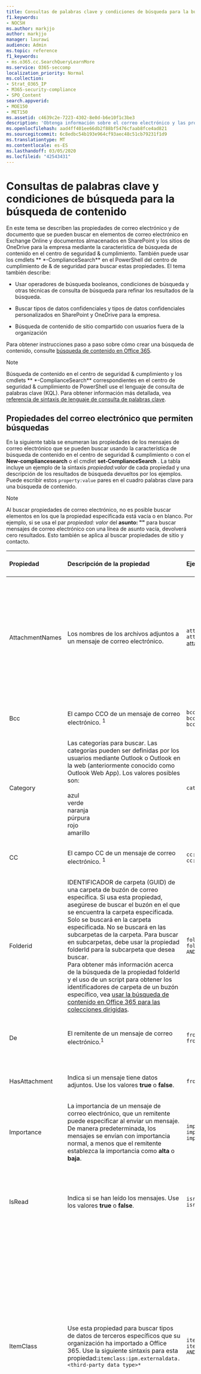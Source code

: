 ```yaml
---
title: Consultas de palabras clave y condiciones de búsqueda para la búsqueda de contenido
f1.keywords:
- NOCSH
ms.author: markjjo
author: markjjo
manager: laurawi
audience: Admin
ms.topic: reference
f1_keywords:
- ms.o365.cc.SearchQueryLearnMore
ms.service: O365-seccomp
localization_priority: Normal
ms.collection:
- Strat_O365_IP
- M365-security-compliance
- SPO_Content
search.appverid:
- MOE150
- MET150
ms.assetid: c4639c2e-7223-4302-8e0d-b6e10f1c3be3
description: 'Obtenga información sobre el correo electrónico y las propiedades de archivo que puede buscar en los buzones de Exchange Online y en los sitios de SharePoint o de OneDrive para la empresa mediante la herramienta de búsqueda de contenido en el centro de seguridad & cumplimiento.  '
ms.openlocfilehash: aad4ff401ee66db2f88bf5476cfaab8fce4ad821
ms.sourcegitcommit: 6c8edbc54b193e964cf93aec48c51cb79231f1d9
ms.translationtype: MT
ms.contentlocale: es-ES
ms.lasthandoff: 03/05/2020
ms.locfileid: "42543431"
---
```

# <a name="keyword-queries-and-search-conditions-for-content-search"></a>Consultas de palabras clave y condiciones de búsqueda para la búsqueda de contenido

En este tema se describen las propiedades de correo electrónico y de documento que se pueden buscar en elementos de correo electrónico en Exchange Online y documentos almacenados en SharePoint y los sitios de OneDrive para la empresa mediante la característica de búsqueda de contenido en el centro de seguridad & cumplimiento. También puede usar los cmdlets ** \*-ComplianceSearch** en el PowerShell del centro de cumplimiento de & de seguridad para buscar estas propiedades. El tema también describe:   
  
- Usar operadores de búsqueda booleanos, condiciones de búsqueda y otras técnicas de consulta de búsqueda para refinar los resultados de la búsqueda.
    
- Buscar tipos de datos confidenciales y tipos de datos confidenciales personalizados en SharePoint y OneDrive para la empresa.
    
- Búsqueda de contenido de sitio compartido con usuarios fuera de la organización
    
Para obtener instrucciones paso a paso sobre cómo crear una búsqueda de contenido, consulte [búsqueda de contenido en Office 365](content-search.md).

  
> [!NOTE]
> Búsqueda de contenido en el centro de seguridad & cumplimiento y los cmdlets ** \*-ComplianceSearch** correspondientes en el centro de seguridad & cumplimiento de PowerShell use el lenguaje de consulta de palabras clave (KQL). Para obtener información más detallada, vea [referencia de sintaxis de lenguaje de consulta de palabras clave](https://go.microsoft.com/fwlink/?LinkId=269603). 
  
## <a name="searchable-email-properties"></a>Propiedades del correo electrónico que permiten búsquedas

En la siguiente tabla se enumeran las propiedades de los mensajes de correo electrónico que se pueden buscar usando la característica de búsqueda de contenido en el centro de seguridad & cumplimiento o con el **New-compliancesearch** o el cmdlet **set-ComplianceSearch** . La tabla incluye un ejemplo de la sintaxis  _propiedad:valor_ de cada propiedad y una descripción de los resultados de búsqueda devueltos por los ejemplos. Puede escribir estos `property:value` pares en el cuadro palabras clave para una búsqueda de contenido. 

> [!NOTE]
> Al buscar propiedades de correo electrónico, no es posible buscar elementos en los que la propiedad especificada está vacía o en blanco. Por ejemplo, si se usa el par *propiedad: valor* del **asunto: ""** para buscar mensajes de correo electrónico con una línea de asunto vacía, devolverá cero resultados. Esto también se aplica al buscar propiedades de sitio y contacto.
  
|**Propiedad**|**Descripción de la propiedad**|**Ejemplos**|**Resultados de la búsqueda devueltos por los ejemplos**|
|:-----|:-----|:-----|:-----|
|AttachmentNames|Los nombres de los archivos adjuntos a un mensaje de correo electrónico.|`attachmentnames:annualreport.ppt`  <br/> `attachmentnames:annual*` <br/> attachmentnames:. pptx|Los mensajes con un archivo adjunto denominado informeanual.ppt. En el segundo ejemplo, el uso del comodín devuelve los mensajes con la palabra "anual" en el nombre de un archivo adjunto. En el tercer ejemplo, se devuelven todos los datos adjuntos con la extensión de archivo PPTX.|
|Bcc|El campo CCO de un mensaje de correo electrónico. <sup>1</sup>|`bcc:pilarp@contoso.com`  <br/> `bcc:pilarp`  <br/> `bcc:"Pilar Pinilla"`|Todos los ejemplos devuelven los mensajes que incluyen a Pilar Pinilla en el campo CCO.|
|Category| Las categorías para buscar. Las categorías pueden ser definidas por los usuarios mediante Outlook o Outlook en la web (anteriormente conocido como Outlook Web App). Los valores posibles son:  <br/><br/>  azul  <br/>  verde  <br/>  naranja  <br/>  púrpura  <br/>  rojo  <br/>  amarillo|`category:"Red Category"`|Los mensajes a los que se ha asignado la categoría roja en los buzones de origen.|
|CC|El campo CC de un mensaje de correo electrónico. <sup>1</sup>|`cc:pilarp@contoso.com`  <br/> `cc:"Pilar Pinilla"`|En ambos ejemplos, los mensajes con Pilar Pinilla especificados en el campo CC.|
|Folderid|IDENTIFICADOR de carpeta (GUID) de una carpeta de buzón de correo específica. Si usa esta propiedad, asegúrese de buscar el buzón en el que se encuentra la carpeta especificada. Solo se buscará en la carpeta especificada. No se buscará en las subcarpetas de la carpeta. Para buscar en subcarpetas, debe usar la propiedad folderId para la subcarpeta que desea buscar.  <br/> Para obtener más información acerca de la búsqueda de la propiedad folderId y el uso de un script para obtener los identificadores de carpeta de un buzón específico, vea [usar la búsqueda de contenido en Office 365 para las colecciones dirigidas](use-content-search-for-targeted-collections.md).|`folderid:4D6DD7F943C29041A65787E30F02AD1F00000000013A0000`  <br/> `folderid:2370FB455F82FC44BE31397F47B632A70000000001160000 AND participants:garthf@contoso.com`|El primer ejemplo devuelve todos los elementos de la carpeta del buzón especificado. En el segundo ejemplo, se devuelven todos los elementos de la carpeta de buzón especificada enviados o recibidos por garthf@contoso.com.|
|De|El remitente de un mensaje de correo electrónico.<sup>1</sup>|`from:pilarp@contoso.com`  <br/> `from:contoso.com`|Los mensajes enviados por el usuario especificado o enviados desde un dominio especificado.|
|HasAttachment|Indica si un mensaje tiene datos adjuntos. Use los valores **true** o **false**.|`from:pilar@contoso.com AND hasattachment:true`|Mensajes enviados por el usuario especificado que tienen datos adjuntos.|
|Importance|La importancia de un mensaje de correo electrónico, que un remitente puede especificar al enviar un mensaje. De manera predeterminada, los mensajes se envían con importancia normal, a menos que el remitente establezca la importancia como **alta** o **baja**.  |`importance:high`  <br/> `importance:medium`  <br/> `importance:low`|Los mensajes que están marcados con importancia alta, importancia media o importancia baja.|
|IsRead|Indica si se han leído los mensajes. Use los valores **true** o **false**.|`isread:true`  <br/> `isread:false`|El primer ejemplo devuelve los mensajes con la propiedad IsRead establecida en **true**. El segundo ejemplo devuelve los mensajes con la propiedad IsRead establecida en **false**.|
|ItemClass|Use esta propiedad para buscar tipos de datos de terceros específicos que su organización ha importado a Office 365. Use la siguiente sintaxis para esta propiedad:`itemclass:ipm.externaldata.<third-party data type>*`|`itemclass:ipm.externaldata.Facebook* AND subject:contoso`  <br/> `itemclass:ipm.externaldata.Twitter* AND from:"Ann Beebe" AND "Northwind Traders"`|El primer ejemplo devuelve los elementos de Facebook que contienen la palabra "Contoso" en la propiedad Subject. El segundo ejemplo devuelve los elementos de Twitter que ha publicado Ann Beebe y que contienen la frase de palabra clave "Northwind Traders".  <br/> Para obtener una lista completa de los valores que se van a usar para los tipos de datos de terceros para la propiedad ItemClass, vea [usar la búsqueda de contenido para buscar datos de terceros que se importaron a Office 365](use-content-search-to-search-third-party-data-that-was-imported.md).|
|Tipo| Tipo de mensaje de correo electrónico que se va a buscar. Valores posibles:  <br/>  contactos  <br/>  documentos  <br/>  correo electrónico  <br/>  externaldata  <br/>  faxes  <br/>  mensajería instantánea  <br/>  diarios  <br/>  reuniones  <br/>  Microsoft Teams (devuelve elementos de chats, reuniones y llamadas en Microsoft Teams)  <br/>  notas  <br/>  entradas  <br/>  fuentes rss  <br/>  tareas  <br/>  correo de voz|`kind:email`  <br/> `kind:email OR kind:im OR kind:voicemail`  <br/> `kind:externaldata`|El primer ejemplo devuelve los mensajes de correo electrónico que cumplen los criterios de búsqueda. En el segundo ejemplo, se devuelven mensajes de correo electrónico, conversaciones de mensajería instantánea (incluidas conversaciones y chats de Skype empresarial en Microsoft Teams) y mensajes de voz que cumplen los criterios de búsqueda. En el tercer ejemplo se devuelven elementos que se importaron a los buzones de Office 365 desde orígenes de datos de terceros, como Twitter, Facebook y Cisco Jabber, que cumplen los criterios de búsqueda. Para obtener más información, vea [archivar datos de terceros en Office 365](https://go.microsoft.com/fwlink/p/?linkid=716918).|
|Participantes|Todos los campos de personas en un mensaje de correo electrónico. Estos campos son from, to, CC y BCC.<sup>1</sup>|`participants:garthf@contoso.com`  <br/> `participants:contoso.com`|Los mensajes enviados por o a garthf@contoso.com. El segundo ejemplo devuelve todos los mensajes enviados por o a un usuario en el dominio contoso.com.|
|Received|La fecha en la que un destinatario recibió un mensaje de correo electrónico.|`received:04/15/2016`  <br/> `received>=01/01/2016 AND received<=03/31/2016`|Mensajes que se recibieron el 15 de abril de 2016. El segundo ejemplo devuelve todos los mensajes recibidos entre el 1 de enero de 2016 y el 31 de marzo de 2016.|
|Destinatarios|Todos los campos de destinatarios en un mensaje de correo electrónico. Estos campos son para, CC y CCO.<sup>1</sup>|`recipients:garthf@contoso.com`  <br/> `recipients:contoso.com`|Los mensajes enviados a garthf@contoso.com. El segundo ejemplo devuelve los mensajes enviados a cualquier destinatario en el dominio contoso.com.|
|Sent|La fecha en la que un remitente envió un mensaje de correo electrónico.|`sent:07/01/2016`  <br/> `sent>=06/01/2016 AND sent<=07/01/2016`|Mensajes que se enviaron en la fecha especificada o que se enviaron dentro del intervalo de fechas especificado.|
|Size|El tamaño de un elemento, en bytes.|`size>26214400`  <br/> `size:1..1048567`|Mensajes de más de 25? Examina. El segundo ejemplo devuelve los mensajes que tienen un tamaño de entre 1 y 1 048 567 bytes (1 MB).|
|Subject|El texto en la línea de asunto de un mensaje de correo electrónico.  <br/> **Nota:** Cuando se usa la propiedad Subject en una consulta, la búsqueda devuelve todos los mensajes en los que la línea de asunto contiene el texto que se está buscando. En otras palabras, la consulta no devuelve solo los mensajes que tienen una coincidencia exacta. Por ejemplo, si busca `subject:"Quarterly Financials"`, los resultados incluirán los mensajes con el asunto "Quarterly financials 2018".|`subject:"Quarterly Financials"`  <br/> `subject:northwind`|Mensajes que contienen la frase "finanzas trimestrales" en cualquier lugar del texto de la línea de asunto. El segundo ejemplo devuelve todos los mensajes que contienen la palabra northwind en la línea de asunto.|
|To|El campo Para de un mensaje de correo electrónico.<sup>1</sup>|`to:annb@contoso.com`  <br/> `to:annb ` <br/> `to:"Ann Beebe"`|Todos los ejemplos devuelven mensajes en los que Ann Beebe está especificada en la línea Para.|
|||||
   
> [!NOTE]
> <sup>1</sup> para el valor de una propiedad de destinatario, puede usar la dirección de correo electrónico (también denominada *nombre principal del usuario* o UPN), nombre para mostrar o alias para especificar un usuario. Por ejemplo, para especificar el usuario Ann Beebe, puede usar annb@contoso.com, annb o "Ann Beebe".<br/><br/>Al buscar en cualquiera de las propiedades del destinatario (de, para, CC, CCO, participantes y destinatarios), Office 365 intenta ampliar la identidad de cada usuario buscando en Azure Active Directory.  Si el usuario se encuentra en Azure Active Directory, la consulta se expande para incluir la dirección de correo electrónico (o UPN), el alias, el nombre para mostrar y el LegacyExchangeDN del usuario.<br/><br/>Por ejemplo, una consulta como se `participants:ronnie@contoso.com` expande a `participants:ronnie@contoso.com OR participants:ronnie OR participants:"Ronald Nelson" OR participants:"<LegacyExchangeDN>"`.<br/><br/>Para evitar la expansión de destinatarios, puede Agregar un carácter comodín (asterisco) al final de la dirección de correo electrónico en la consulta de búsqueda; por ejemplo, `participants:ronnie@contoso.com*`.

## <a name="searchable-site-properties"></a>Propiedades de sitio que se pueden buscar

En la siguiente tabla se enumeran algunas de las propiedades de SharePoint y OneDrive para la empresa en las que se puede buscar mediante la característica de búsqueda de contenido en el centro de seguridad & cumplimiento o mediante el uso del cmdlet **New-compliancesearch** o **set-ComplianceSearch** . La tabla incluye un ejemplo de la sintaxis  _propiedad:valor_ de cada propiedad y una descripción de los resultados de búsqueda devueltos por los ejemplos. 
  
Para obtener una lista completa de las propiedades de SharePoint que se pueden buscar, vea [información general sobre las propiedades rastreadas y administradas en SharePoint](https://go.microsoft.com/fwlink/p/?LinkId=331599). Se pueden buscar las propiedades marcadas con **sí** en la columna **consultable** . 
  
|**Propiedad**|**Descripción de la propiedad**|**Ejemplo**|**Resultados de la búsqueda devueltos por los ejemplos**|
|:-----|:-----|:-----|:-----|
|Autor|El campo de autor de los documentos de Office, que persiste si se copia un documento. Por ejemplo, si un usuario crea un documento y lo envía por correo electrónico a otra persona que la carga a SharePoint, el documento seguirá conservando el autor original. Asegúrese de usar el nombre para mostrar del usuario para esta propiedad.|`author:"Garth Fort"`|Todos los documentos que se han creado por Juan Casanova.|
|ContentType|El tipo de contenido de SharePoint de un elemento, como elemento, documento o vídeo.|`contenttype:document`|Se devolverán todos los documentos.|
|Fecha de creación|La fecha en la que se crea un elemento.|`created\>=06/01/2016`|Todos los elementos creados el 1 de junio de 2016 o después.|
|CreatedBy|La persona que creó o cargó un elemento. Asegúrese de usar el nombre para mostrar del usuario para esta propiedad.|`createdby:"Garth Fort"`|Todos los elementos creados o cargados por Juan Casanova.|
|DetectedLanguage|El idioma de un elemento.|`detectedlanguage:english`|Todos los elementos en inglés.|
|DocumentLink|La ruta de acceso (dirección URL) de una carpeta específica en un sitio de SharePoint o de OneDrive para la empresa. Si usa esta propiedad, asegúrese de buscar en el sitio en el que se encuentra la carpeta especificada.  <br/> Para devolver los elementos que se encuentran en las subcarpetas de la carpeta que ha especificado para la propiedad documentlink, tiene\* que agregar o a la dirección URL de la carpeta especificada; por ejemplo,`documentlink: "https://contoso.sharepoint.com/Shared Documents/*"`  <br/> <br/>Para obtener más información sobre cómo buscar la propiedad documentlink y usar un script para obtener las direcciones URL de documentlink para las carpetas de un sitio específico, vea [usar la búsqueda de contenido en Office 365 para las colecciones dirigidas](use-content-search-for-targeted-collections.md).|`documentlink:"https://contoso-my.sharepoint.com/personal/garthf_contoso_com/Documents/Private"`  <br/> `documentlink:"https://contoso-my.sharepoint.com/personal/garthf_contoso_com/Documents/Shared with Everyone/*" AND filename:confidential`|El primer ejemplo devuelve todos los elementos de la carpeta de OneDrive para la empresa especificada. En el segundo ejemplo, se devuelven los documentos de la carpeta del sitio especificada (y todas las subcarpetas) que contienen la palabra "Confidential" en el nombre del archivo.|
|FileExtension|La extensión de un archivo; por ejemplo, docx, One, pptx o XLSX.|`fileextension:xlsx`|Todos los archivos de Excel (Excel 2007 y versiones posteriores)|
|FileName|El nombre de un archivo.|`filename:"marketing plan"`  <br/> `filename:estimate`|El primer ejemplo devuelve archivos con la frase exacta "plan de marketing" en el título. El segundo ejemplo devuelve archivos con la palabra "estimación" en el nombre del archivo.|
|LastModifiedTime|La fecha de la última modificación de un elemento.|`lastmodifiedtime>=05/01/2016`  <br/> `lastmodifiedtime>=05/10/2016 AND lastmodifiedtime<=06/1/2016`|El primer ejemplo devuelve los elementos que se cambiaron en o después del 1 de mayo de 2016. El segundo ejemplo devuelve los elementos modificados entre el 1 de mayo de 2016 y el 1 de junio de 2016.|
|ModifiedBy|La última persona que modificó un elemento. Asegúrese de usar el nombre para mostrar del usuario para esta propiedad.|`modifiedby:"Garth Fort"`|Todos los elementos que Juan Casanova modificó por última vez.|
|Ruta|Ruta de acceso (dirección URL) de un sitio específico en un sitio de SharePoint o de OneDrive para la empresa.  <br/> Para devolver los elementos que se encuentran en las carpetas del sitio que especifique para la propiedad Path, tiene que agregar\* o a la dirección URL del sitio especificado; por ejemplo,`path: "https://contoso.sharepoint.com/Shared Documents/*"`  <br/> <br/> **Nota:** Usar la `Path` propiedad para buscar en ubicaciones de OneDrive no devolverá archivos multimedia, como archivos. png,. TIFF o. wav, en los resultados de la búsqueda. Use una propiedad de sitio diferente en la consulta de búsqueda para buscar archivos multimedia en las carpetas de OneDrive. <br/>|`path:"https://contoso-my.sharepoint.com/personal/garthf_contoso_com/"`  <br/> `path:"https://contoso-my.sharepoint.com/personal/garthf_contoso_com/*" AND filename:confidential`|El primer ejemplo devuelve todos los elementos del sitio de OneDrive para la empresa especificado. En el segundo ejemplo, se devuelven los documentos del sitio especificado (y las carpetas del sitio) que contienen la palabra "Confidential" en el nombre del archivo.|
|SharedWithUsersOWSUser|Documentos que se han compartido con el usuario especificado y que se muestran en la página **compartidos conmigo** en el sitio de OneDrive para la empresa del usuario. Se trata de documentos que otros usuarios de la organización han compartido explícitamente con el usuario especificado. Cuando se exportan documentos que coinciden con una consulta de búsqueda que usa la propiedad SharedWithUsersOWSUser, los documentos se exportan desde la ubicación de contenido original de la persona que compartió el documento con el usuario especificado. Para obtener más información, consulte [búsqueda de contenido de sitio compartido dentro de la organización](#searching-for-site-content-shared-within-your-organization).|`sharedwithusersowsuser:garthf`  <br/> `sharedwithusersowsuser:"garthf@contoso.com"`|Ambos ejemplos devuelven todos los documentos internos que se han compartido explícitamente con Juan Fort y que aparecen en la página **compartidos conmigo** de la cuenta de OneDrive para la empresa de Juan Fort.|
|Sitio|La dirección URL de un sitio o grupo de sitios de la organización.|`site:"https://contoso-my.sharepoint.com"`  <br/> `site:"https://contoso.sharepoint.com/sites/teams"`|El primer ejemplo devuelve elementos de los sitios de OneDrive para la empresa para todos los usuarios de la organización. El segundo ejemplo devuelve los elementos de todos los sitios del equipo.|
|Size|El tamaño de un elemento, en bytes.|`size>=1`  <br/> `size:1..10000`|El primer ejemplo devuelve elementos mayores de 1 byte. El segundo ejemplo devuelve elementos que tienen un tamaño de entre 1 y 10 000 bytes.|
|El título|El título del documento. La propiedad title es metadatos que se especifican en los documentos de Microsoft Office. Es diferente del nombre de archivo del documento.|`title:"communication plan"`|Cualquier documento que contenga la frase "plan de comunicación" en la propiedad Título de metadatos de un documento de Office.|
|||||
   
## <a name="searchable-contact-properties"></a>Propiedades de contactos que permiten búsquedas

En la siguiente tabla se enumeran las propiedades de los contactos que se indizan y que se pueden buscar mediante la búsqueda de contenido. Estas son las propiedades que los usuarios pueden configurar para los contactos (también denominados contactos personales) que se encuentran en la libreta personal de direcciones del buzón de un usuario. Para buscar contactos, puede seleccionar los buzones para buscar y, a continuación, usar una o más propiedades de contacto en la consulta de palabras clave.
  
> [!TIP]
> Para buscar valores que contienen espacios o caracteres especiales, use comillas dobles ("") para incluir la frase; por ejemplo, `businessaddress:"123 Main Street"`. 
  
|**Propiedad**|**Descripción de la propiedad**|
|:-----|:-----|
|BusinessAddress|La dirección de la propiedad de la dirección de la **empresa** . La propiedad también se denomina dirección del **trabajo** en la página de propiedades del contacto.|
|BusinessPhone|El número de teléfono en cualquiera de las propiedades de número de **teléfono de trabajo** .|
|CompanyName|Nombre de la propiedad **Company** .|
|Departamento|Nombre de la propiedad **Department** .|
|DisplayName|El nombre para mostrar del contacto. Es el nombre que aparece en la propiedad **nombre completo** del contacto.|
|EmailAddress|La dirección de cualquier propiedad de dirección de correo electrónico del contacto. Los usuarios pueden agregar varias direcciones de correo electrónico a un contacto. El uso de esta propiedad devolvería los contactos que coinciden con cualquiera de las direcciones de correo electrónico del contacto.|
|FileAs|El **archivo como** propiedad. Esta propiedad se usa para especificar cómo aparece el contacto en la lista de contactos del usuario. Por ejemplo, un contacto puede aparecer como *FirstName, LastName* o *LastName, FirstName*.|
|GivenName|Nombre de la propiedad **First Name** .|
|HomeAddress|La dirección en cualquiera de las propiedades de la dirección **particular** .|
|HomePhone|El número de teléfono en cualquiera de las propiedades de número de teléfono **particular** .|
|IMAddress|La propiedad de dirección de mensajería instantánea, que suele ser una dirección de correo electrónico que se usa para la mensajería instantánea.|
|Analiza|Nombre de la propiedad de **segundo** nombre.|
|MobilePhone|El número de teléfono de la propiedad número de teléfono **móvil** .|
|Nickname|Nombre de la propiedad **nickname** .|
|OfficeLocation|El valor de la propiedad **Ubicación** **de Office o** Office.|
|OtherAddress|El valor de la propiedad **other** Address.|
|Apellido|Nombre de la propiedad **Last** Name.|
|El título|El título de la propiedad **cargo** .|
|||||

## <a name="searchable-sensitive-data-types"></a>Tipos de datos confidenciales que se pueden buscar

Puede usar la característica de búsqueda de contenido en el centro de seguridad y cumplimiento para buscar datos confidenciales, como los números de tarjetas de crédito o los números de la seguridad social, que se almacenan en documentos en los sitios de SharePoint y OneDrive para la empresa. Para ello, use la `SensitiveType` propiedad y el nombre de un tipo de información confidencial en una consulta de palabra clave. Por ejemplo, la consulta `SensitiveType:"Credit Card Number"` devuelve documentos que contienen un número de tarjeta de crédito. La consulta `SensitiveType:"U.S. Social Security Number (SSN)"` devuelve documentos que contienen un número de la seguridad social de Estados Unidos. Para ver una lista de los tipos de datos confidenciales que se pueden buscar, vaya a **clasificación** \> de **tipos de información confidencial** en el centro de seguridad & cumplimiento. O bien, puede usar el cmdlet **Get-DlpSensitiveInformationType** en el PowerShell del centro de cumplimiento de & de seguridad para mostrar una lista de tipos de información confidencial. 
  
También puede usar la `SensitiveType` propiedad para buscar el nombre de un tipo personalizado de información confidencial que usted (u otro administrador) creado para su organización. Puede usar la columna **Publisher** en la página **tipos de información confidencial** en el centro de seguridad & cumplimiento (o la propiedad **Publisher** en PowerShell) para diferenciar entre los tipos de información confidencial integrados y personalizados. Para obtener más información, vea [crear un tipo personalizado de información confidencial](create-a-custom-sensitive-information-type.md).
  
Para obtener más información acerca de la creación `SensitiveType` de consultas mediante la propiedad, vea el [formulario a Query para buscar datos confidenciales almacenados en sitios](form-a-query-to-find-sensitive-data-stored-on-sites.md).

> [!NOTE]
> No puede usar tipos de datos confidenciales `SensitiveType` y la propiedad Search para buscar datos confidenciales en el resto de los buzones de Exchange Online. Sin embargo, puede usar las directivas de prevención de pérdida de datos (DLP) para proteger los datos confidenciales de correo electrónico en tránsito. Para obtener más información, vea [información general sobre las directivas de prevención de pérdida de datos](data-loss-prevention-policies.md) y [Buscar y buscar datos personales](search-for-and-find-personal-data.md).
  
## <a name="search-operators"></a>Operadores de búsqueda

Los operadores de búsqueda booleanos, como **and**, **or**y **Not**, ayudan a definir búsquedas más precisas incluyendo o excluyendo palabras específicas en la consulta de búsqueda. Otras técnicas, como el uso de operadores de propiedades ( \>como = o..), las comillas, los paréntesis y los caracteres comodín, ayudan a refinar una consulta de búsqueda. En la siguiente tabla se muestran los operadores que puede usar para restringir o ampliar los resultados de la búsqueda. 
  
|**Operador**|**Uso**|**Descripción**|
|:-----|:-----|:-----|
|AND|palabra clave 1 AND palabra clave 2|Devuelve los elementos que incluyen todas las palabras clave especificadas o `property:value` expresiones. Por ejemplo, `from:"Ann Beebe" AND subject:northwind` se devolverán todos los mensajes enviados por Ann Beebe que contengan la palabra Northwind en la línea de asunto. <sup>segundo</sup>|
|+|palabra + palabra clave 2 + palabra clave 3|Devuelve elementos que contienen  *o*  `keyword2` o  `keyword3` *y*  que también contienen  `keyword1`. Por tanto, este ejemplo es equivalente a la consulta  `(keyword2 OR keyword3) AND keyword1`.  <br/> La consulta `keyword1 + keyword2` (con un espacio después del **+** símbolo) no es lo mismo que usar el operador **and** . This query would be equivalent to  `"keyword1 + keyword2"` and return items with the exact phase  `"keyword1 + keyword2"`.|
|OR|palabra clave 1 OR palabra clave 2|Devuelve los elementos que incluyen una o varias de las palabras clave `property:value` especificadas o expresiones. <sup>segundo</sup>|
|NOT|palabra clave 1 NOT palabra clave 2  <br/> NOT from:"Ann Beebe"  <br/> NO tipo: mensajería instantánea|Excluye los elementos especificados por una palabra clave `property:value` o una expresión. En el segundo ejemplo, se excluyen los mensajes enviados por Ann Beebe. En el tercer ejemplo se excluyen todas las conversaciones de mensajería instantánea, como las conversaciones de Skype empresarial que se guardan en la carpeta del buzón historial de conversaciones. <sup>segundo</sup>|
|-|palabra clave 1 - palabra clave 2|Igual que el operador **NOT**. Por lo tanto, esta consulta devuelve `keyword1` los elementos que contienen y excluye `keyword2`los elementos que contienen.|
|NEAR|palabra clave 1 NEAR(n) palabra clave 2|Devuelve los elementos con palabras cercanas entre sí, donde "n" indica el número de palabras que las separan. Por ejemplo, `best NEAR(5) worst` devuelve cualquier elemento en el que la palabra "peor" esté en cinco palabras de "mejor". Si no se especifica ningún número, la distancia predeterminada es de ocho palabras. <sup>segundo</sup>|
|ONEAR|palabra clave 1 ONEAR(n) palabra clave 2|Similar a **Near**, pero devuelve elementos con palabras cercanas en el orden especificado. Por ejemplo, `best ONEAR(5) worst` devuelve cualquier elemento donde la palabra "mejor" se produce antes de la palabra "peor" y las dos palabras están a menos de cinco palabras. Si no se especifica ningún número, la distancia predeterminada es de ocho palabras. <sup>segundo</sup> <br/> **Nota:** El operador **ONEAR** no es compatible con la búsqueda en buzones. Solo funciona al buscar sitios de SharePoint y OneDrive para la empresa. Si va a buscar buzones y sitios en la misma búsqueda y la consulta incluye el operador **ONEAR** , la búsqueda devuelve los elementos del buzón como si estuviera usando el operador **Near** . Es decir, la búsqueda devuelve los elementos en los que las palabras especificadas están cercanas entre sí, independientemente del orden en que se produzcan las palabras.|
|:|propiedad:valor|Los dos puntos (:) en la `property:value` sintaxis especifica que el valor de la propiedad en la que se busca contiene el valor especificado. Por ejemplo,  `recipients:garthf@contoso.com` devuelve cualquier mensaje enviado a garthf@contoso.com.|
|=|propiedad = valor|Igual que el operador **:** .|
|\<|propiedad\<valor|Indica que la propiedad que se busca es menor que el valor especificado. <sup>1</sup>|
|\>|propiedad\>valor|Indica que la propiedad que se busca es mayor que el valor especificado.<sup>1</sup>|
|\<=|propiedad\<=valor|Indica que la propiedad que se busca es menor o igual que un valor especificado.<sup>1</sup>|
|\>=|propiedad\>=valor|Indica que la propiedad que se busca es mayor o igual que un valor especificado.<sup>1</sup>|
|..|propiedad: valor1.. valor1|Indica que la propiedad que se busca es mayor o igual que el valor 1 y menor o igual que el valor 2.<sup>1</sup>|
|"  "|"valor razonable"  <br/> subject:"Finanzas trimestrales"|Use comillas dobles ("") para buscar una frase o término exacto en la palabra clave `property:value` y consultas de búsqueda.|
|\*|cat\*  <br/> subject:set\*|Las búsquedas con caracteres comodín de prefijo (donde el asterisco se coloca al final de una palabra) coinciden con cero o más caracteres en palabras clave o consultas  `property:value`. Por ejemplo, `title:set*` devuelve documentos que contienen la palabra Set, setup y Setting (y otras palabras que comienzan con "SET") en el título del documento.  <br/><br/> **Nota:** Solo puede usar la búsqueda de caracteres comodín de prefijo; por ejemplo, **CAT\* ** o **set\***. No se admiten las búsquedas de sufijos (**\*CAT** ), las búsquedas infijas (**\*c t**) y las búsquedas de subcadenas (**\*CAT\***).|
|(  )| (razonable OR libre) AND from:contoso.com  <br/> (IPO OR inicial) AND (acciones OR cuotas)  <br/> (finanzas trimestrales)|Los paréntesis agrupan frases booleanas, elementos  `property:value` y palabras clave. Por ejemplo,  `(quarterly financials)` devuelve los elementos que contienen las palabras trimestral y finanzas.  |
|||||
   
> [!NOTE]
> <sup>1</sup> use este operador para las propiedades que tienen valores numéricos o de fecha.<br/> <sup>2</sup> los operadores de búsqueda booleanos deben estar en mayúsculas; por ejemplo, **y**. Si usa un operador en minúsculas, como **y**, se tratará como una palabra clave en la consulta de búsqueda. 
  
## <a name="search-conditions"></a>Condiciones de búsqueda

Puede agregar condiciones a una consulta de búsqueda para restringir una búsqueda y devolver un conjunto de resultados más refinado. Cada condición agrega una cláusula a la consulta de búsqueda KQL que se crea y se ejecuta cuando se inicia la búsqueda.
  
[Condiciones para las propiedades comunes ](#conditions-for-common-properties)

[Condiciones para las propiedades de correo](#conditions-for-mail-properties)

[Condiciones para las propiedades de documento](#conditions-for-document-properties)

[Operadores usados con condiciones](#operators-used-with-conditions)

[Directrices para el uso de condiciones](#guidelines-for-using-conditions)

[Ejemplos](#examples-of-using-conditions-in-search-queries)
  
### <a name="conditions-for-common-properties"></a>Condiciones para las propiedades comunes

Cree una condición mediante propiedades comunes al buscar en buzones y sitios de la misma búsqueda. En la siguiente tabla se enumeran las propiedades disponibles que se deben usar al agregar una condición.
  
|**Condición**|**Descripción**|
|:-----|:-----|
|Fecha|Para correo electrónico, la fecha en que un destinatario recibió un mensaje o en que un remitente envió un mensaje. Para los documentos, la fecha en que se modificó por última vez un documento.|
|Remitente/autor|Para correo electrónico, la persona que envió un mensaje. Para los documentos, la persona mencionada en el campo del autor de documentos de Office. Puede escribir más de un nombre, separados por comas. Dos o más valores están conectados de forma lógica por el operador de **OR**.|
|Tamaño (en bytes)|Para los correos electrónicos y documentos, el tamaño del elemento (en bytes).|
|Asunto/título|Para correo electrónico, el texto en la línea de asunto de un mensaje. Para los documentos, el título del documento. Como se ha explicado anteriormente, la propiedad title es metadatos especificados en los documentos de Microsoft Office. Puede escribir el nombre de más de un asunto o título, separados por comas. Dos o más valores están conectados de forma lógica por el operador de **OR**.|
|Etiqueta de cumplimiento|Para correo electrónico y documentos, etiquetas de retención que se han asignado a mensajes y documentos automáticamente mediante directivas de etiquetas o etiquetas de retención que han sido asignadas manualmente por los usuarios. Las etiquetas de retención se usan para clasificar el correo electrónico y los documentos para el control de la información y aplicar las reglas de retención en función de la configuración definida por la etiqueta. Puede escribir parte del nombre de la etiqueta de retención y usar un comodín o escribir el nombre completo de la etiqueta. Para obtener más información, vea [información general sobre las etiquetas de retención](labels.md).|
|||
  
### <a name="conditions-for-mail-properties"></a>Condiciones para las propiedades de correo

Cree una condición con las propiedades de correo al buscar buzones o carpetas públicas. En la siguiente tabla se enumeran las propiedades de correo electrónico que se pueden usar para una condición. Estas propiedades son un subconjunto de las propiedades de correo electrónico descritas anteriormente. Estas descripciones se repiten para su comodidad.
  
|**Condición**|**Descripción**|
|:-----|:-----|
|Tipo de mensaje| El tipo de mensaje para buscar. Se trata de la misma propiedad que la propiedad de correo electrónico Tipo. Valores posibles:  <br/><br/>  contactos  <br/>  documentos  <br/>  correo electrónico  <br/>  externaldata  <br/>  faxes  <br/>  mensajería instantánea  <br/>  diarios  <br/>  reuniones  <br/>  Microsoft Teams  <br/>  notas  <br/>  entradas  <br/>  fuentes rss  <br/>  tareas  <br/>  correo de voz|
|Participantes|Todos los campos de personas en un mensaje de correo electrónico. Estos campos son de, para, CC y CCO.|
|Tipo|La propiedad de clase de mensaje de un elemento de correo electrónico. Se trata de la misma propiedad que la propiedad de correo electrónico ItemClass. También es una condición de varios valores. Para seleccionar varias clases de mensaje, mantenga presionada la tecla **Ctrl** y, a continuación, haga clic en dos o más clases de mensajes en la lista desplegable que desea agregar a la condición. Cada clase de mensaje que seleccione en la lista estará conectada lógicamente mediante el operador **or** en la consulta de búsqueda correspondiente.  <br/> Para obtener una lista de las clases de mensaje (y el identificador de clase de mensaje correspondiente) que usa Exchange y que puede seleccionar en la lista de **clase de mensaje** , vea [tipos de elementos y clases de mensajes](https://go.microsoft.com/fwlink/?linkid=848143).|
|Received|La fecha en la que un destinatario recibió un mensaje de correo electrónico. Se trata de la misma propiedad que la propiedad de correo electrónico Recibido.|
|Destinatarios|Todos los campos de destinatarios en un mensaje de correo electrónico. Estos campos son para, CC y CCO.|
|Remitente|El remitente de un mensaje de correo electrónico.|
|Sent|La fecha en la que un remitente envió un mensaje de correo electrónico. Se trata de la misma propiedad que la propiedad de correo electrónico Enviado.|
|Subject|El texto en la línea de asunto de un mensaje de correo electrónico.|
|To|El destinatario de un mensaje de correo electrónico en el campo para.|
|||
  
### <a name="conditions-for-document-properties"></a>Condiciones para las propiedades de documento

Cree una condición con propiedades de documento al buscar documentos en sitios de SharePoint y OneDrive para la empresa. En la siguiente tabla se enumeran las propiedades de documento que se pueden usar para una condición. Estas propiedades son un subconjunto de las propiedades del sitio descritas anteriormente. Estas descripciones se repiten para su comodidad.
  
|**Condición**|**Descripción**|
|:-----|:-----|
|Autor|El campo de autor de los documentos de Office, que persiste si se copia un documento. Por ejemplo, si un usuario crea un documento y lo envía por correo electrónico a otra persona que la carga a SharePoint, el documento seguirá conservando el autor original.|
|El título|El título del documento. La propiedad Título son metadatos que se especifican en los documentos de Office. Es diferente del nombre de archivo del documento.|
|Fecha de creación|La fecha en la que se creó el documento.|
|Última modificación|La fecha en la que el documento se modificó por última vez.|
|Tipo de archivo|La extensión de un archivo; por ejemplo, docx, One, pptx o XLSX. Se trata de la misma propiedad que la propiedad del sitio FileExtension.|
|||
  
### <a name="operators-used-with-conditions"></a>Operadores usados con condiciones

Cuando se agrega una condición, puede seleccionar un operador que sea pertinente para el tipo de propiedad de la condición. En la tabla siguiente se describen los operadores que se usan con condiciones y se enumera el equivalente que se usa en la consulta de búsqueda.
  
|**Operator**|**Equivalente de consulta**|**Descripción**|
|:-----|:-----|:-----|
|After|`property>date`|Se usa con condiciones de fecha. Devuelve los elementos que se enviaron, recibieron o modificaron después de la fecha especificada. |
|Antes|`property<date`|Se usa con condiciones de fecha. Devuelve los elementos que se enviaron, recibieron o modificaron antes de la fecha especificada.|
|Entre|`date..date`|Se usa con condiciones de fecha y tamaño. Cuando se usa con una condición de fecha, devuelve los elementos que se enviaron, recibieron o modificaron durante el intervalo de fechas especificado. Cuando se usa con una condición de tamaño, devuelve los elementos cuyo tamaño está dentro del intervalo especificado.|
|Contiene cualquiera de|`(property:value) OR (property:value)`|Se usa con condiciones para las propiedades que especifican un valor de cadena. Devuelve elementos que contienen cualquier parte de uno o más valores de cadena especificados.|
|No contiene ninguno de|`-property:value`  <br/> `NOT property:value`|Se usa con condiciones para las propiedades que especifican un valor de cadena. Devuelve elementos que no contienen ninguna parte del valor de cadena especificado.|
|No es igual a ninguno de|`-property=value`  <br/> `NOT property=value`|Se usa con condiciones para las propiedades que especifican un valor de cadena. Devuelve elementos que no contienen la cadena especificada.|
|Igual a|`size=value`|Devuelve elementos que son iguales al tamaño especificado. <sup>1</sup>|
|Es igual a cualquiera de|`(property=value) OR (property=value)`|Se usa con condiciones para las propiedades que especifican un valor de cadena. Devuelve elementos que coinciden exactamente con uno o más valores de cadena especificados.|
|Mayor|`size>value`|Devuelve los elementos en los que la propiedad especificada es mayor que el valor especificado. <sup>1</sup>|
|Mayor o igual|`size>=value`|Devuelve los elementos en los que la propiedad especificada es mayor o igual que el valor especificado. <sup>1</sup>|
|Mínima|`size<value`|Devuelve elementos que son mayores o iguales que el valor específico. <sup>1</sup>|
|Menor o igual|`size<=value`|Devuelve elementos que son mayores o iguales que el valor específico. <sup>1</sup>|
|No es igual|`size<>value`|Devuelve elementos que no son iguales al tamaño especificado. <sup>1</sup>|
|||
   
> [!NOTE]
> <sup>1</sup> este operador solo está disponible para las condiciones que usan la propiedad Size. 
  
### <a name="guidelines-for-using-conditions"></a>Directrices para el uso de condiciones

Tenga en cuenta lo siguiente al usar condiciones de búsqueda.
  
- Una condición se conecta lógicamente a la consulta de palabra clave (especificada en el cuadro de palabra clave) mediante el operador **AND**. Eso significa que los elementos tienen que satisfacer la consulta de palabra clave y la condición para que se incluyan en los resultados. De esta manera, las condiciones permiten restringir los resultados. 
    
- Si agrega dos o más condiciones únicas a una consulta de búsqueda (condiciones que especifican propiedades diferentes), las condiciones se conectan lógicamente mediante el operador **and** . Esto significa que solo se devuelven los elementos que satisfacen todas las condiciones (además de cualquier consulta de palabras clave). 
    
- Si agrega más de una condición a la misma propiedad, las condiciones se conectan lógicamente mediante el operador **OR**. Eso significa que se devuelven los elementos que satisfacen la consulta de palabras clave y cualquiera de las condiciones. Por lo tanto, los grupos de las mismas condiciones se conectan entre sí mediante el operador **OR** y, después, los conjuntos de condiciones únicas se conectan mediante el operador **AND**. 
    
- Si agrega varios valores (separados por comas o puntos y coma) a una única condición, esos valores están conectados por el operador **or** . Eso significa que se devuelven los elementos que contengan cualquiera de los valores especificados para la propiedad en la condición. 
    
- La consulta de búsqueda que se crea mediante el cuadro palabras clave y las condiciones se muestra en la página **búsqueda** , en el panel de detalles de la búsqueda seleccionada. En una consulta, todo a la derecha de la notación `(c:c)` indica las condiciones que se agregan a la consulta. 
    
- Las condiciones solo agregan propiedades a la consulta de búsqueda, no agregan operadores. Esta es la razón por la que la consulta mostrada en el panel de detalles no muestra `(c:c)` los operadores a la derecha de la notación. KQL agrega operadores lógicos (según las reglas explicadas anteriormente) al ejecutar la consulta. 
    
- Puede usar el control de arrastrar y colocar para reordenar el orden de las condiciones. Haga clic en el control para una condición y muévala hacia arriba o hacia abajo.
    
- Como se explicó anteriormente, algunas propiedades de condición permiten escribir varios valores. Cada valor se conecta lógicamente mediante el operador **OR**. Esto da como resultado la misma lógica que si se tuvieran varias instancias de la misma condición, donde cada una tiene un solo valor. En las ilustraciones siguientes se muestra un ejemplo de una condición única con varios valores y un ejemplo de varias condiciones (para la misma propiedad) con un único valor. Ambos ejemplos dan como resultado la misma consulta:`(filetype="docx") OR (filetype="pptx") OR (filetype="xlsx")`
    
    ![Un mensaje debe coincidir con todas las condiciones de la regla. Si necesita alternar la coincidencia entre una condición y otra, use reglas independientes para cada condición. Por ejemplo, si desea agregar la misma declinación de responsabilidad a los mensajes con archivos adjuntos y a los mensajes cuyo contenido coincide con un patrón, cree una regla para cada condición. Puede copiar fácilmente una regla.](../media/9880aa29-d117-4531-be20-6d53f1d21341.gif)
  
    ![Varias condiciones de búsqueda para la misma propiedad](../media/1e63d37d-6d8d-4c9b-a509-a7e1c3a05193.gif)
  
> [!TIP]
> Si una condición acepta varios valores, le recomendamos que use una sola condición y que especifique varios valores (separados por comas o por punto y coma). Esto ayuda a garantizar que la lógica de consulta que se aplica es la deseada. 
  
### <a name="examples-of-using-conditions-in-search-queries"></a>Ejemplos

En los ejemplos siguientes se muestra la versión basada en la interfaz gráfica de usuario de una consulta de búsqueda con condiciones, la sintaxis de la consulta de búsqueda que se muestra en el panel de detalles de la búsqueda seleccionada (también devuelta por el cmdlet **Get-ComplianceSearch** ) y la lógica de la consulta de KQL correspondiente. 
  
#### <a name="example-1"></a>Ejemplo 1

En este ejemplo se devuelven los documentos de los sitios de SharePoint y OneDrive para la empresa que contienen un número de tarjeta de crédito y se modificaron por última vez antes del 1 de enero de 2016.
  
 **GUI**
  
![Primer ejemplo de condiciones de búsqueda](../media/099515ba-d4ee-474e-af25-3aa48816b87b.gif)
  
 **Sintaxis de la consulta de búsqueda**
  
 `SensitiveType:"Credit Card Number(c:c)(lastmodifiedtime<2016-01-01)`
  
 **Lógica de la consulta de búsqueda**
  
 `SensitiveType:"Credit Card Number" AND (lastmodifiedtime<2016-01-01)`
  
#### <a name="example-2"></a>Ejemplo 2

Este ejemplo devuelve elementos de correo electrónico o documentos que contienen la palabra clave "informe", que se enviaron o crearon antes del 1 de abril de 2015 y que contienen la palabra "Northwind" en el campo de asunto de los mensajes de correo electrónico o en la propiedad Título de los documentos. La consulta excluye páginas web que cumplen los demás criterios de búsqueda. 
  
 **GUI**
  
![Segundo ejemplo de condiciones de búsqueda](../media/fe07d495-df81-42da-8106-3cdb409c6e7f.gif)
  
 **Sintaxis de la consulta de búsqueda**
  
 `report(c:c)(date<2016-04-01)(subjecttitle:"northwind")(-filetype="aspx")`
  
 **Lógica de la consulta de búsqueda**
  
 `report AND (date<2016-04-01) AND (subjecttitle:"northwind") NOT (filetype="aspx")`
  
#### <a name="example-3"></a>Ejemplo 3

En este ejemplo se devuelven mensajes de correo electrónico o reuniones del calendario que se enviaron entre 12/1/2016 y 11/30/2016 y que contienen palabras que comienzan con "Phone" o "smartphone".
  
 **GUI**
  
![Tercer ejemplo de condiciones de búsqueda](../media/973d45fc-0923-43d6-9d0a-25e4a625f057.gif)
  
 **Sintaxis de la consulta de búsqueda**
  
 `phone* OR smartphone*(c:c)(sent=2016-12-01..2016-11-30)(kind="email")(kind="meetings")`
  
 **Lógica de la consulta de búsqueda**
  
 `phone* OR smartphone* AND (sent=2016-12-01..2016-11-30) AND ((kind="email") OR (kind="meetings"))`
  
## <a name="special-characters"></a>Caracteres especiales

Algunos caracteres especiales no se incluyen en el índice de búsqueda y, por lo tanto, no se pueden buscar. Esto también incluye los caracteres especiales que representan los operadores de búsqueda en la consulta de búsqueda. Esta es una lista de caracteres especiales que se reemplazan por un espacio en blanco en la consulta de búsqueda real o causan un error de búsqueda.

`+ - = : ! @ # % ^ & ; _ / ? ( ) [ ] { }`

## <a name="searching-for-site-content-shared-with-external-users"></a>Búsqueda de contenido de sitio compartido con usuarios externos

También puede usar la característica de búsqueda de contenido en el centro de seguridad & cumplimiento para buscar documentos almacenados en SharePoint y los sitios de OneDrive para la empresa que se han compartido con usuarios fuera de la organización. Esto puede ayudarle a identificar información confidencial o de propiedad que esté compartiéndose fuera de su organización. Para ello, puede usar la `ViewableByExternalUsers` propiedad en una consulta de palabras clave. Esta propiedad devuelve documentos o sitios que se han compartido con usuarios externos mediante uno de los siguientes métodos de uso compartido: 
  
- Una invitación para uso compartido que requiere que los usuarios inicien sesión en su organización como un usuario autenticado.
    
- Un vínculo de invitado anónimo, que permite que cualquier usuario con este vínculo obtenga acceso al recurso sin tener que autenticarse.
    
Aquí le mostramos otros ejemplos:
  
- La consulta `ViewableByExternalUsers:true AND SensitiveType:"Credit Card Number"` devuelve todos los elementos que se han compartido con personas fuera de la organización y contienen un número de tarjeta de crédito. 
    
- La consulta `ViewableByExternalUsers:true AND ContentType:document AND site:"https://contoso.sharepoint.com/Sites/Teams"` devuelve una lista de documentos en todos los sitios de grupo de la organización que se han compartido con usuarios externos. 
    
> [!TIP]
> Una consulta de búsqueda como `ViewableByExternalUsers:true AND ContentType:document` puede devolver una gran cantidad de archivos. aspx en los resultados de búsqueda. Para eliminar estos (u otros tipos de archivos), puede usar la `FileExtension` propiedad para excluir tipos de archivo específicos; por ejemplo `ViewableByExternalUsers:true AND ContentType:document NOT FileExtension:aspx`. 
  
¿Qué se considera contenido que se comparte con personas externas de su organización? Documentos de los sitios de SharePoint y OneDrive para la empresa de la organización que se comparten mediante el envío de una invitación de uso compartido o que se comparten en ubicaciones públicas. Por ejemplo, las siguientes actividades de usuario dan lugar a contenido que es visible para los usuarios externos:
  
- Un usuario comparte un archivo o una carpeta con una persona externa a su organización.
    
- Un usuario crea y envía un vínculo a un archivo compartido a una persona externa a su organización. Este vínculo permite al usuario externo ver (o editar) el archivo.
    
- Un usuario envía una invitación de uso compartido o un vínculo de invitado a una persona externa a su organización para ver (o editar) un archivo compartido.
    
### <a name="issues-using-the-viewablebyexternalusers-property"></a>Problemas al usar la propiedad ViewableByExternalUsers

Aunque la `ViewableByExternalUsers` propiedad representa el estado de si un documento o sitio se comparte con usuarios externos, hay algunas advertencias sobre lo que esta propiedad hace y no refleja. En los siguientes escenarios, el valor de la `ViewableByExternalUsers` propiedad no se actualizará y los resultados de una consulta de búsqueda de contenido que use esta propiedad pueden ser imprecisos. 
  
- Cambios en la Directiva de uso compartido, como desactivar el uso compartido externo de un sitio o de la organización. La propiedad seguirá mostrando los documentos previamente compartidos como accesibles externamente, aunque el acceso externo podría haber sido revocado.
    
- Cambios en la pertenencia a grupos, como agregar o quitar usuarios externos a grupos de seguridad de Office 365 o grupos de Office 365. La propiedad no se actualizará automáticamente para los elementos a los que tiene acceso el grupo.
    
- Enviar invitaciones para uso compartido a usuarios externos en los que el destinatario no aceptó la invitación y, por lo tanto, todavía no tiene acceso al contenido.
    
En estos escenarios, la `ViewableByExternalUsers` propiedad no reflejará el estado de uso compartido actual hasta que se vuelva a rastrear y reindizar el sitio o la biblioteca de documentos. 

## <a name="searching-for-site-content-shared-within-your-organization"></a>Búsqueda de contenido de sitio compartido dentro de la organización

Como se ha explicado anteriormente, puede `SharedWithUsersOWSUser` usar la propiedad para buscar documentos que se han compartido entre las personas de su organización. Cuando una persona comparte un archivo (o una carpeta) con otro usuario dentro de la organización, aparece un vínculo al archivo compartido en la página **compartidos conmigo** en la cuenta de OneDrive para la empresa de la persona con la que se compartió el archivo. Por ejemplo, para buscar los documentos que se han compartido con Sara Davis, puede usar la consulta `SharedWithUsersOWSUser:"sarad@contoso.com"`. Si exporta los resultados de esta búsqueda, se descargarán los documentos originales (que se encuentran en la ubicación del contenido de la persona que compartió los documentos con Sara).
  
Los documentos deben compartirse explícitamente con un usuario específico para que se devuelvan `SharedWithUsersOWSUser` en los resultados de la búsqueda cuando se usa la propiedad. Por ejemplo, cuando una persona comparte un documento en su cuenta de OneDrive, tiene la opción de compartirlo con cualquier persona (dentro o fuera de la organización), compartirlo solo con los miembros de la organización o compartirlo con una persona específica. Esta es una captura de pantalla de la ventana **compartir** en OneDrive, que muestra las tres opciones de uso compartido. 
  
![En una consulta de búsqueda que usa la propiedad SharedWithUsersOWSUser solo se devolverán los archivos compartidos con personas específicas.](../media/469a4b61-68bd-4ab0-b612-ab6302973886.png)
  
Solo los documentos compartidos mediante la tercera opción (compartidos con **personas específicas**) se devolverán mediante una consulta de `SharedWithUsersOWSUser` búsqueda que use la propiedad. 

## <a name="searching-for-skype-for-business-conversations"></a>Buscar conversaciones de Skype empresarial

Puede usar la siguiente consulta de palabras clave para buscar específicamente contenido en las conversaciones de Skype empresarial:

```powershell
kind:im
```

La consulta de búsqueda anterior también devuelve chats de Microsoft Teams. Para evitarlo, puede restringir los resultados de la búsqueda para incluir solo conversaciones de Skype empresarial con la siguiente consulta de palabras clave:

```powershell
kind:im AND subject:conversation
```

La consulta de palabra clave anterior excluye chats en Microsoft Teams porque las conversaciones de Skype empresarial se guardan como mensajes de correo electrónico con una línea de asunto que comienza con la palabra "Conversation".

Para buscar conversaciones de Skype empresarial que se hayan producido dentro de un intervalo de fechas específico, use la siguiente consulta de palabra clave:

```powershell
kind:im AND subject:conversation AND (received=startdate..enddate)
```

## <a name="search-tips-and-tricks"></a>Trucos y sugerencias de búsqueda

- Las búsquedas de palabras clave no distinguen entre mayúsculas y minúsculas. Por ejemplo, tanto si escribe **gato** como **GATO**, obtendrá los mismos resultados. 

- Los operadores booleanos **and**, **or**, **Not**, **Near**y **ONEAR** deben estar en mayúsculas. 

- A space between two keywords or two  `property:value` expressions is the same as using **AND**. Por ejemplo, `from:"Sara Davis" subject:reorganization` devuelve todos los mensajes enviados por Sara Davis que contienen la palabra reorganización en la línea de asunto. 

- Use una sintaxis que coincida `property:value` con el formato. Los valores no distinguen mayúsculas de minúsculas y no pueden tener un espacio después del operador. Si hay un espacio, el valor previsto será una búsqueda de texto completo. Por ejemplo `to: pilarp` , busca "pilarp" como palabra clave, en lugar de para los mensajes que se enviaron a pilarp. 

- Al buscar una propiedad de destinatario, como Para, De, Cc o los destinatarios, puede utilizar una dirección SMTP, un alias o un nombre para mostrar para indicar un destinatario. Por ejemplo, puede utilizar pilarp@contoso.com, pilarp o "Pilar Pinilla".

- Solo puede usar la búsqueda de caracteres comodín de prefijo; por ejemplo, **CAT\* ** o **set\***. No se admiten las búsquedas de sufijos (**\*CAT**), las búsquedas infijas (**\*c t**) y las búsquedas de subcadenas (**\*CAT\***).

- Al buscar una propiedad, use comillas dobles ("") si el valor de búsqueda consta de varias palabras. Por ejemplo `subject:budget Q1` , devuelve los mensajes que contienen **presupuesto** en la línea de asunto y que contienen el **primer trimestre** en cualquier lugar del mensaje o en cualquiera de las propiedades del mensaje. El `subject:"budget Q1"` uso de devuelve todos los mensajes que contienen **Budget Q1** en cualquier lugar de la línea de asunto.

- Para excluir de los resultados de la búsqueda el contenido marcado con un valor de propiedad determinado, coloque un signo menos (-) delante del nombre de la propiedad. Por ejemplo, `-from:"Sara Davis"` excluye los mensajes enviados por Sara Davis.

- Puede exportar elementos en función del tipo de mensaje. Por ejemplo, para exportar conversaciones y chats de Skype en Microsoft Teams, use `kind:im`la sintaxis. Para devolver solo los mensajes de correo electrónico, `kind:email`debe usar. Para devolver chats, reuniones y llamadas en Microsoft Teams, use `kind:microsoftteams`.
